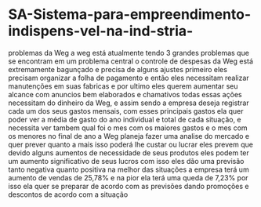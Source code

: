 # SA-Sistema-para-empreendimento-indispens-vel-na-ind-stria-
problemas da Weg
 a weg está atualmente tendo 3 grandes problemas que se encontram em um problema central
 o controle de despesas da Weg está extremamente bagunçado e precisa de alguns ajustes
 primeiro eles precisam organizar a folha de pagamento e então eles necessitam realizar manutenções em suas fabricas
 e por ultimo eles querem aumentar seu alcance com anuncios bem elaborados e chamativos
 todas essas ações necessitam do dinheiro da Weg, e assim sendo a empresa deseja registrar cada um dos seus gastos mensais, com esses principais gastos
 ela quer poder ver a média de gasto do ano individual e total de cada situação, e necessita ver tambem qual foi o mes com os maiores gastos e o mes com os menores
 no final de ano a Weg planeja fazer uma analise do mercado e quer prever quanto a mais isso poderá lhe custar ou lucrar
 eles prevem que devido alguns aumentos de necessidade de seus produtos eles podem ter um aumento significativo de seus lucros
 com isso eles dão uma previsão tanto negativa quanto positiva
na melhor das situações a empresa terá um aumento de vendas de 25,78%
e na pior ela terá uma queda de 7,23%
por isso ela quer se preparar de acordo com as previsões dando promoções e descontos de acordo com a situação
